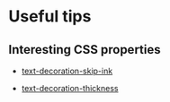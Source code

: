 # Useful tips

## Interesting CSS properties

- [text-decoration-skip-ink](https://developer.mozilla.org/en-US/docs/Web/CSS/text-decoration-skip-ink)

- [text-decoration-thickness](https://developer.mozilla.org/en-US/docs/Web/CSS/text-decoration-thickness)
